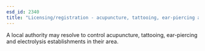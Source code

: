```yaml
---
esd_id: 2340
title: "Licensing/registration - acupuncture, tattooing, ear-piercing and electrolysis"
---
```


A local authority may resolve to control acupuncture, tattooing, ear-piercing and electrolysis establishments in their area.

